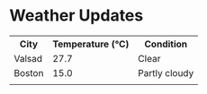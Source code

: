 # Weather Updates

<!-- WEATHER-UPDATE-START -->
<table><tr><th>City</th><th>Temperature (°C)</th><th>Condition</th></tr><tr><td>Valsad</td><td>27.7</td><td>Clear</td></tr><tr><td>Boston</td><td>15.0</td><td>Partly cloudy</td></tr><tr><td></td><td></td><td></td></tr></table>
<!-- WEATHER-UPDATE-END -->
